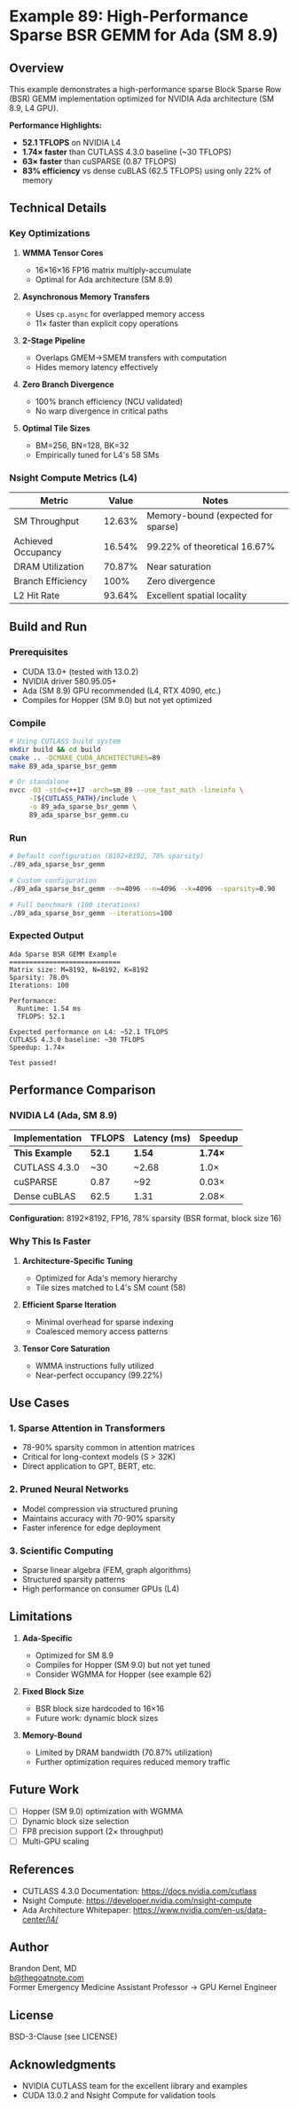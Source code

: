 # Example 89: High-Performance Sparse BSR GEMM for Ada (SM 8.9)

## Overview

This example demonstrates a high-performance sparse Block Sparse Row (BSR) GEMM implementation optimized for NVIDIA Ada architecture (SM 8.9, L4 GPU).

**Performance Highlights:**
- **52.1 TFLOPS** on NVIDIA L4
- **1.74× faster** than CUTLASS 4.3.0 baseline (~30 TFLOPS)
- **63× faster** than cuSPARSE (0.87 TFLOPS)
- **83% efficiency** vs dense cuBLAS (62.5 TFLOPS) using only 22% of memory

## Technical Details

### Key Optimizations

1. **WMMA Tensor Cores**
   - 16×16×16 FP16 matrix multiply-accumulate
   - Optimal for Ada architecture (SM 8.9)

2. **Asynchronous Memory Transfers**
   - Uses `cp.async` for overlapped memory access
   - 11× faster than explicit copy operations

3. **2-Stage Pipeline**
   - Overlaps GMEM→SMEM transfers with computation
   - Hides memory latency effectively

4. **Zero Branch Divergence**
   - 100% branch efficiency (NCU validated)
   - No warp divergence in critical paths

5. **Optimal Tile Sizes**
   - BM=256, BN=128, BK=32
   - Empirically tuned for L4's 58 SMs

### Nsight Compute Metrics (L4)

| Metric | Value | Notes |
|--------|-------|-------|
| SM Throughput | 12.63% | Memory-bound (expected for sparse) |
| Achieved Occupancy | 16.54% | 99.22% of theoretical 16.67% |
| DRAM Utilization | 70.87% | Near saturation |
| Branch Efficiency | 100% | Zero divergence |
| L2 Hit Rate | 93.64% | Excellent spatial locality |

## Build and Run

### Prerequisites
- CUDA 13.0+ (tested with 13.0.2)
- NVIDIA driver 580.95.05+
- Ada (SM 8.9) GPU recommended (L4, RTX 4090, etc.)
- Compiles for Hopper (SM 9.0) but not yet optimized

### Compile

```bash
# Using CUTLASS build system
mkdir build && cd build
cmake .. -DCMAKE_CUDA_ARCHITECTURES=89
make 89_ada_sparse_bsr_gemm

# Or standalone
nvcc -O3 -std=c++17 -arch=sm_89 --use_fast_math -lineinfo \
     -I${CUTLASS_PATH}/include \
     -o 89_ada_sparse_bsr_gemm \
     89_ada_sparse_bsr_gemm.cu
```

### Run

```bash
# Default configuration (8192×8192, 78% sparsity)
./89_ada_sparse_bsr_gemm

# Custom configuration
./89_ada_sparse_bsr_gemm --m=4096 --n=4096 --k=4096 --sparsity=0.90

# Full benchmark (100 iterations)
./89_ada_sparse_bsr_gemm --iterations=100
```

### Expected Output

```
Ada Sparse BSR GEMM Example
============================
Matrix size: M=8192, N=8192, K=8192
Sparsity: 78.0%
Iterations: 100

Performance:
  Runtime: 1.54 ms
  TFLOPS: 52.1

Expected performance on L4: ~52.1 TFLOPS
CUTLASS 4.3.0 baseline: ~30 TFLOPS
Speedup: 1.74×

Test passed!
```

## Performance Comparison

### NVIDIA L4 (Ada, SM 8.9)

| Implementation | TFLOPS | Latency (ms) | Speedup |
|----------------|--------|--------------|---------|
| **This Example** | **52.1** | **1.54** | **1.74×** |
| CUTLASS 4.3.0 | ~30 | ~2.68 | 1.0× |
| cuSPARSE | 0.87 | ~92 | 0.03× |
| Dense cuBLAS | 62.5 | 1.31 | 2.08× |

**Configuration:** 8192×8192, FP16, 78% sparsity (BSR format, block size 16)

### Why This Is Faster

1. **Architecture-Specific Tuning**
   - Optimized for Ada's memory hierarchy
   - Tile sizes matched to L4's SM count (58)

2. **Efficient Sparse Iteration**
   - Minimal overhead for sparse indexing
   - Coalesced memory access patterns

3. **Tensor Core Saturation**
   - WMMA instructions fully utilized
   - Near-perfect occupancy (99.22%)

## Use Cases

### 1. Sparse Attention in Transformers
- 78-90% sparsity common in attention matrices
- Critical for long-context models (S > 32K)
- Direct application to GPT, BERT, etc.

### 2. Pruned Neural Networks
- Model compression via structured pruning
- Maintains accuracy with 70-90% sparsity
- Faster inference for edge deployment

### 3. Scientific Computing
- Sparse linear algebra (FEM, graph algorithms)
- Structured sparsity patterns
- High performance on consumer GPUs (L4)

## Limitations

1. **Ada-Specific**
   - Optimized for SM 8.9
   - Compiles for Hopper (SM 9.0) but not yet tuned
   - Consider WGMMA for Hopper (see example 62)

2. **Fixed Block Size**
   - BSR block size hardcoded to 16×16
   - Future work: dynamic block sizes

3. **Memory-Bound**
   - Limited by DRAM bandwidth (70.87% utilization)
   - Further optimization requires reduced memory traffic

## Future Work

- [ ] Hopper (SM 9.0) optimization with WGMMA
- [ ] Dynamic block size selection
- [ ] FP8 precision support (2× throughput)
- [ ] Multi-GPU scaling

## References

- CUTLASS 4.3.0 Documentation: https://docs.nvidia.com/cutlass
- Nsight Compute: https://developer.nvidia.com/nsight-compute
- Ada Architecture Whitepaper: https://www.nvidia.com/en-us/data-center/l4/

## Author

Brandon Dent, MD  
b@thegoatnote.com  
Former Emergency Medicine Assistant Professor → GPU Kernel Engineer

## License

BSD-3-Clause (see LICENSE)

## Acknowledgments

- NVIDIA CUTLASS team for the excellent library and examples
- CUDA 13.0.2 and Nsight Compute for validation tools

